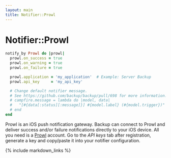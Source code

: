 ```yaml
---
layout: main
title: Notifier::Prowl
---
```


Notifier::Prowl
===============

``` rb
notify_by Prowl do |prowl|
  prowl.on_success = true
  prowl.on_warning = true
  prowl.on_failure = true

  prowl.application = 'my_application'  # Example: Server Backup
  prowl.api_key     = 'my_api_key'

  # Change default notifier message.
  # See https://github.com/backup/backup/pull/698 for more information.
  # campfire.message = lambda do |model, data|
  #   "[#{data[:status][:message]}] #{model.label} (#{model.trigger})"
  # end
end
```

Prowl is an iOS push notification gateway. Backup can connect to Prowl and deliver success and/or failure notifications
directly to your iOS device. All you need is a [Prowl](http://www.prowlapp.com/) account. Go to the _API keys_ tab after
registration, generate a key and copy/paste it into your notifier configuration.

{% include markdown_links %}
